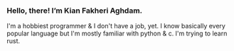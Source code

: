 ### Hello, there! I’m Kian Fakheri Aghdam.
I'm a hobbiest programmer & I don't have a job, yet. I know basically every popular language but I'm mostly familiar with python & c. I'm trying to learn rust.

<!---
kianfakheriaghdam/kianfakheriaghdam is a ✨ special ✨ repository because its `README.md` (this file) appears on your GitHub profile.
You can click the Preview link to take a look at your changes.
--->
